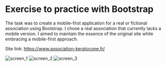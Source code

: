 # Exercise to practice with Bootstrap

The task was to create a mobile-first application for a real or fictional association using Bootstrap. I chose a real association that currently lacks a mobile version. I aimed to maintain the essence of the original site while embracing a mobile-first approach.

Site link: https://www.association-keratocone.fr/





![screen_1](https://github.com/YoanMen/LandingPage-bootstrap/assets/screenshots/screenshot_1)
![screen_2](https://github.com/YoanMen/LandingPage-bootstrap/assets/screenshots/screenshot_2)
![screen_3](https://github.com/YoanMen/LandingPage-bootstrap/assets/screenshots/screenshot_3)